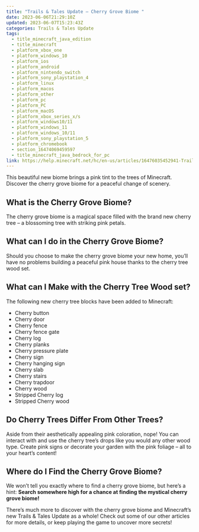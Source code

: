 ```yaml
---
title: "Trails & Tales Update – Cherry Grove Biome "
date: 2023-06-06T21:29:10Z
updated: 2023-06-07T15:23:43Z
categories: Trails & Tales Update
tags:
  - title_minecraft_java_edition
  - title_minecraft
  - platform_xbox_one
  - platform_windows_10
  - platform_ios
  - platform_android
  - platform_nintendo_switch
  - platform_sony_playstation_4
  - platform_linux
  - platform_macos
  - platform_other
  - platform_pc
  - platform_PC
  - platform_macOS
  - platform_xbox_series_x/s
  - platform_windows10/11
  - platform_windows_11
  - platform_windows_10/11
  - platform_sony_playstation_5
  - platform_chromebook
  - section_16474069459597
  - title_minecraft_java_bedrock_for_pc
link: https://help.minecraft.net/hc/en-us/articles/16476035452941-Trails-Tales-Update-Cherry-Grove-Biome
---
```


This beautiful new biome brings a pink tint to the trees of Minecraft. Discover the cherry grove biome for a peaceful change of scenery.

## What is the Cherry Grove Biome?

The cherry grove biome is a magical space filled with the brand new cherry tree – a blossoming tree with striking pink petals.

## What can I do in the Cherry Grove Biome?

Should you choose to make the cherry grove biome your new home, you’ll have no problems building a peaceful pink house thanks to the cherry tree wood set.

## What can I Make with the Cherry Tree Wood set?

The following new cherry tree blocks have been added to Minecraft:

- Cherry button​
- Cherry door​
- Cherry fence​
- Cherry fence gate​
- Cherry log​
- Cherry planks​
- Cherry pressure plate​
- Cherry sign​
- Cherry hanging sign​
- Cherry slab​
- Cherry stairs​
- Cherry trapdoor​
- Cherry wood​
- Stripped Cherry log​
- Stripped Cherry wood

## Do Cherry Trees Differ From Other Trees?

Aside from their aesthetically appealing pink coloration, nope! You can interact with and use the cherry tree’s drops like you would any other wood type. Create pink signs or decorate your garden with the pink foliage – all to your heart’s content!

## Where do I Find the Cherry Grove Biome?

We won’t tell you exactly where to find a cherry grove biome, but here’s a hint: **Search somewhere high for a chance at finding the mystical cherry grove biome!**

There’s much more to discover with the cherry grove biome and Minecraft’s new Trails & Tales Update as a whole! Check out some of our other articles for more details, or keep playing the game to uncover more secrets!
